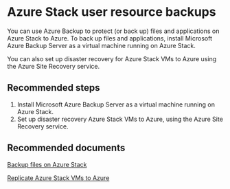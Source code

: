 <properties
    pageTitle="Azure Stack user resource backups"
    description=""
    service="microsoft.azurestack"
    resource="azurestack"
    authors=""
    displayOrder=""
    selfHelpType="generic"
    supportTopicIds="32591337, 32591347"
    resourceTags=""
    productPesIds="16226"
    cloudEnvironments="public"
/>

# Azure Stack user resource backups
You can use Azure Backup to protect (or back up) files and applications on Azure Stack to Azure. To back up files and applications, install Microsoft Azure Backup Server as a virtual machine running on Azure Stack. 

You can also set up disaster recovery for Azure Stack VMs to Azure using the Azure Site Recovery service.

## **Recommended steps**

1. Install Microsoft Azure Backup Server as a virtual machine running on Azure Stack.
2. Set up disaster recovery Azure Stack VMs to Azure, using the Azure Site Recovery service.

## **Recommended documents**

[Backup files on Azure Stack](https://docs.microsoft.com/azure/backup/backup-mabs-files-applications-azure-stack?toc=/azure/azure-stack/toc.json&bc=/azure/azure-stack/breadcrumb/toc.json)

[Replicate Azure Stack VMs to Azure](https://docs.microsoft.com/azure/site-recovery/azure-stack-site-recovery?toc=/azure/azure-stack/toc.json&bc=/azure/azure-stack/breadcrumb/toc.json)